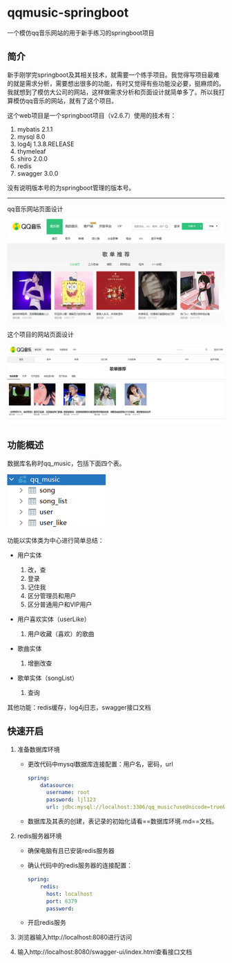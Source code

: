 # qqmusic-springboot

一个模仿qq音乐网站的用于新手练习的springboot项目

## 简介

新手刚学完springboot及其相关技术，就需要一个练手项目。我觉得写项目最难的就是需求分析，需要想出很多的功能，有时又觉得有些功能没必要，挺麻烦的。我就想到了模仿大公司的网站，这样做需求分析和页面设计就简单多了。所以我打算模仿qq音乐的网站，就有了这个项目。

这个web项目是一个springboot项目（v2.6.7）使用的技术有：

1. mybatis	2.1.1
2. mysql   8.0
3. log4j    1.3.8.RELEASE
4. thymeleaf
5. shiro    2.0.0
6. redis
7. swagger    3.0.0

没有说明版本号的为springboot管理的版本号。

------

qq音乐网站页面设计

![qq音乐网站页面设计](./docs/images/qq_music.png)

这个项目的网站页面设计

![qq音乐网站页面设计](./docs/images/my_qq_music.png)


## 功能概述

数据库名称时qq_music，包括下面四个表。

![数据库的所有表](./docs/images/tables.png)

功能以实体类为中心进行简单总结：

- 用户实体
  1. 改，查
  2. 登录
  3. 记住我
  4. 区分管理员和用户
  5. 区分普通用户和VIP用户
- 用户喜欢实体（userLike）
  1. 用户收藏（喜欢）的歌曲

- 歌曲实体
  1. 增删改查
- 歌单实体（songList）
  1. 查询

其他功能：redis缓存，log4j日志，swagger接口文档



## 快速开启

1. 准备数据库环境

   - 更改代码中mysql数据库连接配置：用户名，密码，url

     ```yml
     spring: 
         datasource:
           username: root
           password: ljl123
           url: jdbc:mysql://localhost:3306/qq_music?useUnicode=true&serverTimezone=GMT&charactorEncoding=utf8
     ```

   - 数据库及其表的创建，表记录的初始化请看==数据库环境.md==文档。

2. redis服务器环境

   - 确保电脑有且已安装redis服务器

   - 确认代码中的redis服务器的连接配置：

     ```yml
     spring: 
         redis:
           host: localhost
           port: 6379
           password:
     ```

   - 开启redis服务

3. 浏览器输入http://localhost:8080进行访问

4. 输入http://localhost:8080/swagger-ui/index.html查看接口文档
